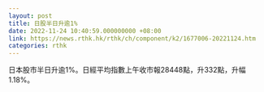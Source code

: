 ```yaml
---
layout: post
title: 日股半日升逾1%
date: 2022-11-24 10:40:59.000000000 +08:00
link: https://news.rthk.hk/rthk/ch/component/k2/1677006-20221124.htm
categories: rthk
---
```


日本股市半日升逾1%。日經平均指數上午收市報28448點，升332點，升幅1.18%。

